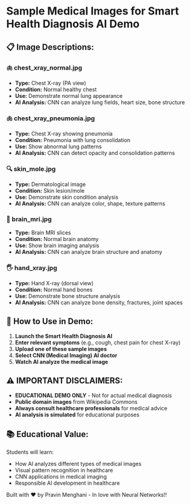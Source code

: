 # Sample Medical Images for Smart Health Diagnosis AI Demo

## 📋 Image Descriptions:

### 🫁 chest_xray_normal.jpg
- **Type:** Chest X-ray (PA view)
- **Condition:** Normal healthy chest
- **Use:** Demonstrate normal lung appearance
- **AI Analysis:** CNN can analyze lung fields, heart size, bone structure

### 🫁 chest_xray_pneumonia.jpg  
- **Type:** Chest X-ray showing pneumonia
- **Condition:** Pneumonia with lung consolidation
- **Use:** Show abnormal lung patterns
- **AI Analysis:** CNN can detect opacity and consolidation patterns

### 🔍 skin_mole.jpg
- **Type:** Dermatological image
- **Condition:** Skin lesion/mole
- **Use:** Demonstrate skin condition analysis
- **AI Analysis:** CNN can analyze color, shape, texture patterns

### 🧠 brain_mri.jpg
- **Type:** Brain MRI slices
- **Condition:** Normal brain anatomy
- **Use:** Show brain imaging analysis
- **AI Analysis:** CNN can analyze brain structure and anatomy

### 🖐️ hand_xray.jpg
- **Type:** Hand X-ray (dorsal view)
- **Condition:** Normal hand bones
- **Use:** Demonstrate bone structure analysis
- **AI Analysis:** CNN can analyze bone density, fractures, joint spaces

## 🎯 How to Use in Demo:

1. **Launch the Smart Health Diagnosis AI**
2. **Enter relevant symptoms** (e.g., cough, chest pain for chest X-ray)
3. **Upload one of these sample images**
4. **Select CNN (Medical Imaging) AI doctor**
5. **Watch AI analyze the medical image**

## ⚠️ IMPORTANT DISCLAIMERS:

- **EDUCATIONAL DEMO ONLY** - Not for actual medical diagnosis
- **Public domain images** from Wikipedia Commons
- **Always consult healthcare professionals** for medical advice
- **AI analysis is simulated** for educational purposes

## 📚 Educational Value:

Students will learn:
- How AI analyzes different types of medical images
- Visual pattern recognition in healthcare
- CNN applications in medical imaging
- Responsible AI development in healthcare

Built with ❤️ by Pravin Menghani - In love with Neural Networks!!
